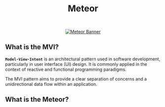 <h1 align="center">Meteor</h1></br>


<p align="center">
  <a href="https://github.com/getspherelabs/meteor"><img  alt="Meteor Banner" src="https://github.com/getspherelabs/meteor/blob/main/docs/images/Banner%20-%20%20Meteor.png?raw=true"/></a> <br>
</p>

## What is the MVI?

**`Model-View-Intent`** is an architectural pattern used in software development, particularly in user interface (UI) design. It is commonly applied in the context of reactive and functional programming paradigms.

The MVI pattern aims to provide a clear separation of concerns and a unidirectional data flow within an application. 

## What is the Meteor?

